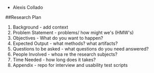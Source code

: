 - Alexis Collado

##Research Plan
1. Background - add context
2. Problem Statement - problems/ how might we's (HMW's)
3. Objectives - What do you want to happen?
4. Expected Output - what methods? what artifacts?
5. Questions to be asked - what questions do you need answered?
6. People Involved - whoa re the research subjects?
7. Time Needed - how long does it takes?
8. Appendix - repo for interview and usability test scripts
